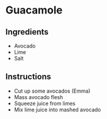 # Guacamole
## Ingredients
* Avocado
* Lime
* Salt

## Instructions
* Cut up some avocados (Emma)
* Mass avocado flesh
* Squeeze juice from limes
* Mix lime juice into mashed avocado
